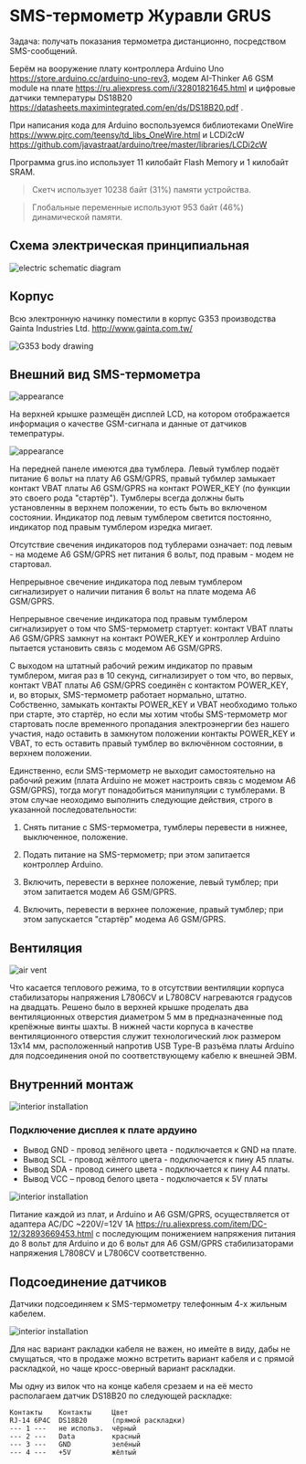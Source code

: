 # SMS-термометр Журавли GRUS

Задача: получать показания термометра дистанционно, посредством SMS-сообщений.

Берём на вооружение плату контроллера Arduino Uno https://store.arduino.cc/arduino-uno-rev3, модем AI-Thinker A6 GSM module на плате https://ru.aliexpress.com/i/32801821645.html и цифровые датчики температуры DS18B20  https://datasheets.maximintegrated.com/en/ds/DS18B20.pdf .

При написания кода для Arduino воспользуемся библиотеками OneWire 
https://www.pjrc.com/teensy/td_libs_OneWire.html и LCDi2cW https://github.com/javastraat/arduino/tree/master/libraries/LCDi2cW 

Программа grus.ino использует 11 килобайт Flash Memory и 1 килобайт SRAM.

> Скетч использует 10238 байт (31%) памяти устройства.

> Глобальные переменные используют 953 байт (46%) динамической памяти.

## Схема электрическая принципиальная

![electric schematic diagram](images/scheme1.jpg)

## Корпус
Всю электронную начинку поместили в корпус G353 производства Gainta Industries Ltd. http://www.gainta.com.tw/ 

![G353 body drawing](images/G353.jpg)

## Внешний вид SMS-термометра

![appearance](images/grus5.jpg)

На верхней крышке размещён дисплей LCD, на котором отображается информация о качестве GSM-сигнала и данные от датчиков темепратуры.

![appearance](images/grus1.jpg)

На передней панеле имеются два тумблера. Левый тумблер подаёт питание 6 вольт на плату A6 GSM/GPRS, правый тубмлер замыкает контакт VBAT платы A6 GSM/GPRS на контакт POWER_KEY (по функции это своего рода "стартёр"). Тумблеры всегда должны быть установленны в верхнем положении, то есть быть во включеном состоянии. Индикатор под левым тумблером светится постоянно, индикатор под правым тумблером изредка мигает.

Отсутствие свечения индикаторов под тублерами означает: под левым - на модеме A6 GSM/GPRS нет питания 6 вольт, под правым - модем не стартовал.

Непрерывное свечение индикатора под левым тумблером сигнализирует о наличии питания 6 вольт на плате модема A6 GSM/GPRS. 

Непрерывное свечение индикатора под правым тумблером сигнализирует о том что SMS-термометр стартует: контакт VBAT платы A6 GSM/GPRS замкнут на контакт POWER_KEY и контроллер Arduino пытается установить связь с модемом A6 GSM/GPRS.

С выходом на штатный рабочий режим индикатор по правым тумблером, мигая раз в 10 секунд, сигнализирует о том что, во первых, контакт VBAT платы A6 GSM/GPRS соединён с контактом POWER_KEY, и, во вторых, SMS-термометр работает нормально, штатно. Собственно, замыкать контакты POWER_KEY и VBAT необходимо только при старте, это стартёр, но если мы хотим чтобы SMS-термометр мог стартовать после временного пропадания электроэнергии без нашего участия, надо оставить в замкнутом положении контакты POWER_KEY и VBAT, то есть оставить правый тумблер во включённом состоянии, в верхнем положении.

Единственно, если SMS-термометр не выходит самостоятельно на рабочий режим (плата Arduino не может настроить связь с модемом A6 GSM/GPRS), тогда могут понадобиться манипуляции с тумблерами. В этом случае неоходимо выполнить следующие действия, строго в указанной последовательности:

1. Снять питание с SMS-термометра, тумблеры перевести в нижнее, выключенное, положение.

2. Подать питание на SMS-термометр; при этом запитается контроллер Arduino.

3. Включить, перевести в верхнее положение, левый тумблер; при этом запитается модем A6 GSM/GPRS.

4. Включить, перевести в верхнее положение, правый тумблер; при этом запускается  "стартёр" модема A6 GSM/GPRS.

## Вентиляция

![air vent](images/grus2.jpg)

Что касается теплового режима, то в отсутствии вентиляции корпуса стабилизаторы напряжения L7806CV и L7808CV нагреваются градусов на двадцать. Решено было  в верхней крышке проделать два вентиляционных отверстия диаметром 5 мм в предназначенные под крепёжные винты шахты. В нижней части корпуса в качестве вентиляционного отверстия служит технологический люк размером 13х14 мм, расположенный напротив USB Type-B разъёма платы Arduino для подсоединения оной по соответствующему кабелю к внешней ЭВМ.

## Внутренний монтаж

![interior installation](images/grus4.jpg)

### Подключение дисплея к плате ардуино

* Вывод GND - провод зелёного цвета - подключается к GND на плате.
* Вывод SCL - провод жёлтого цвета - подключается к пину A5 платы.
* Вывод SDA - провод синего цвета - подключается к пину A4 платы.
* Вывод VCC – провод белого цвета - подключается к 5V платы

![interior installation](images/grus3.jpg)

Питание каждой из плат, и Arduino и A6 GSM/GPRS, осуществляется от адаптера AC/DC ~220V/=12V 1А
https://ru.aliexpress.com/item/DC-12/32893669453.html с последующим понижением напряжения питания до 8 вольт для Arduino и до 6 вольт для A6 GSM/GPRS стабилизаторами напряжения L7808CV и L7806CV соответственно.

## Подсоединение датчиков

Датчики подсоединяем к SMS-термометру телефонным 4-х жильным кабелем. 

![interior installation](images/rj14.jpg)

Для нас вариант ракладки кабеля не важен, но имейте в виду, дабы не смущаться, что в продаже можно встретить вариант кабеля и с прямой раскладкой, но чаще кросс-оверный вариант раскладки. 

Мы одну из вилок что на конце кабеля срезаем и на её место располагаем датчик DS18B20 по следующей раскладке:
```
Контакты    Контакты     Цвет 
RJ-14 6P4C  DS18B20      (прямой раскладки)  
--- 1 ---   не использ.  чёрный 
--- 2 ---   Data         красный 
--- 3 ---   GND          зелёный
--- 4 ---   +5V          жёлтый
```

 



